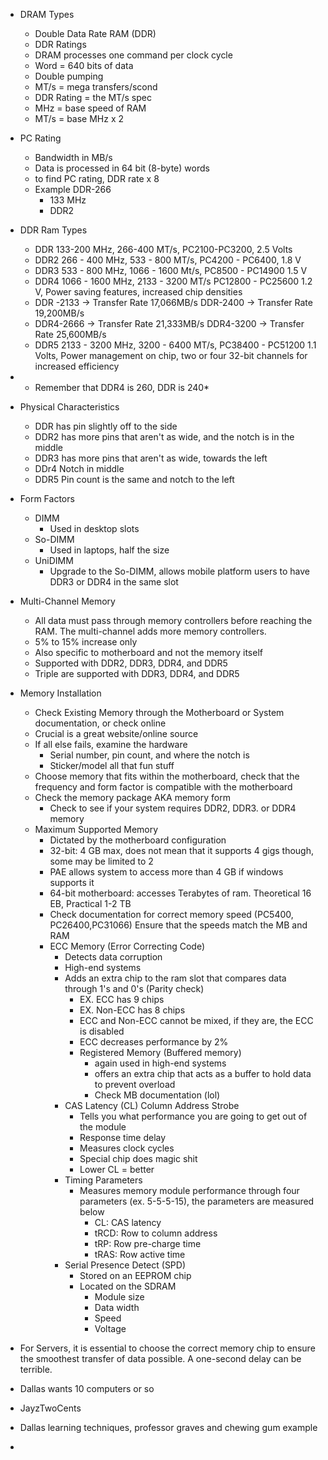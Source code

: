 
- DRAM Types
	- Double Data Rate RAM (DDR)
	- DDR Ratings 
	- DRAM processes one command per clock cycle 
	- Word = 640 bits of data
	- Double pumping
	- MT/s = mega transfers/scond
	- DDR Rating = the MT/s spec
	- MHz = base speed of RAM
	- MT/s = base MHz x 2 

- PC Rating
	- Bandwidth in MB/s 
	- Data is processed in 64 bit (8-byte) words
	- to find PC rating, DDR rate x 8
	- Example DDR-266
		- 133 MHz
		- DDR2 

- DDR Ram Types
	- DDR 133-200 MHz, 266-400 MT/s, PC2100-PC3200, 2.5 Volts
	- DDR2 266 - 400 MHz, 533 - 800 MT/s, PC4200 - PC6400, 1.8 V
	- DDR3 533 - 800 MHz, 1066 - 1600 Mt/s, PC8500 - PC14900 1.5 V
	- DDR4 1066 - 1600 MHz, 2133 - 3200 MT/s PC12800 - PC25600 1.2 V, Power saving features, increased chip densities 
	- DDR -2133 -> Transfer Rate 17,066MB/s DDR-2400 -> Transfer Rate 19,200MB/s
	- DDR4-2666 -> Transfer Rate 21,333MB/s DDR4-3200 -> Transfer Rate 25,600MB/s
	- DDR5 2133 - 3200 MHz, 3200 - 6400 MT/s, PC38400 - PC51200 1.1 Volts, Power management on chip, two or four 32-bit channels for increased efficiency 
- * Remember that DDR4 is 260, DDR is 240*

- Physical Characteristics
	- DDR has pin slightly off to the side
	- DDR2 has more pins that aren't as wide, and the notch is in the middle
	- DDR3 has more pins that aren't as wide, towards the left
	- DDr4 Notch in middle 
	- DDR5 Pin count is the same and notch to the left 

- Form Factors
	- DIMM
		- Used in desktop slots
	- So-DIMM
		- Used in laptops, half the size
	- UniDIMM
		- Upgrade to the So-DIMM, allows mobile platform users to have DDR3 or DDR4 in the same slot 

- Multi-Channel Memory
	- All data must pass through memory controllers before reaching the RAM. The multi-channel adds more memory controllers. 
	- 5% to 15% increase only
	- Also specific to motherboard and not the memory itself
	- Supported with DDR2, DDR3, DDR4, and DDR5
	- Triple are supported with DDR3, DDR4, and DDR5 

- Memory Installation 
	- Check Existing Memory through the Motherboard or System documentation, or check online
	- Crucial is a great website/online source
	- If all else fails, examine the hardware
		- Serial number, pin count, and where the notch is
		- Sticker/model all that fun stuff
	- Choose memory that fits within the motherboard, check that the frequency and form factor is compatible with the motherboard
	- Check the memory package AKA memory form
		- Check to see if your system requires DDR2, DDR3. or DDR4 memory
	- Maximum Supported Memory
		- Dictated by the motherboard configuration
		- 32-bit: 4 GB max, does not mean that it supports 4 gigs though, some may be limited to 2
		- PAE allows system to access more than 4 GB if windows supports it 
		- 64-bit motherboard: accesses Terabytes of ram. Theoretical 16 EB, Practical 1-2 TB 
		- Check documentation for correct memory speed (PC5400, PC26400,PC31066) Ensure that the speeds match the MB and RAM
		- ECC Memory (Error Correcting Code)
			- Detects data corruption 
			- High-end systems 
			- Adds an extra chip to the ram slot that compares data through 1's and 0's (Parity check)
				- EX. ECC has 9 chips
				- EX. Non-ECC has 8 chips
				- ECC and Non-ECC cannot be mixed, if they are, the ECC is disabled
				- ECC decreases performance by 2%
				- Registered Memory (Buffered memory)
					- again used in high-end systems
					- offers an extra chip that acts as a buffer to hold data to prevent overload
					- Check MB documentation (lol)
			- CAS Latency (CL) Column Address Strobe
				- Tells you what performance you are going to get out of the module
				- Response time delay
				- Measures clock cycles
				- Special chip does magic shit
				- Lower CL = better
			- Timing Parameters
				- Measures memory module performance through four parameters (ex. 5-5-5-15), the parameters are measured below 
					- CL: CAS latency
					- tRCD: Row to column address
					- tRP: Row pre-charge time
					- tRAS: Row active time 
			- Serial Presence Detect (SPD)
				- Stored on an EEPROM chip
				- Located on the SDRAM 
					- Module size
					- Data width
					- Speed
					- Voltage 

- For Servers, it is essential to choose the correct memory chip to ensure the smoothest transfer of data possible. A one-second delay can be terrible.

- Dallas wants 10 computers or so 

- JayzTwoCents 

- Dallas learning techniques, professor graves and chewing gum example
- 